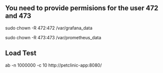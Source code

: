 ## You need to provide permisions for the user 472 and 473

sudo chown -R 472:472 /var/grafana_data

sudo chown -R 473:473 /var/prometheus_data


## Load Test

ab -n 1000000 -c 10 http://petclinic-app:8080/